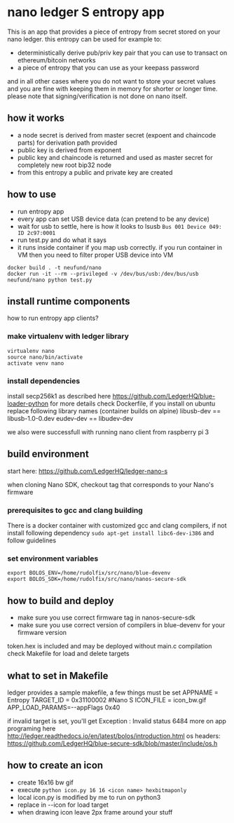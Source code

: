 # nano ledger S entropy app

This is an app that provides a piece of entropy from secret stored on your nano ledger. this entropy can be used for example to:

* deterministically derive pub/priv key pair that you can use to transact on ethereum/bitcoin networks
* a piece of entropy that you can use as your keepass password

and in all other cases where you do not want to store your secret values and you are fine with keeping them in memory for shorter or longer time.
please note that signing/verification is not done on nano itself.

## how it works

* a node secret is derived from master secret (expoent and chaincode parts) for derivation path provided
* public key is derived from exponent
* public key and chaincode is returned and used as master secret for completely new root bip32 node
* from this entropy a public and private key are created

## how to use

* run entropy app
* every app  can set USB device data (can pretend to be any device)
* wait for usb to settle, here is how it looks to lsusb `Bus 001 Device 049: ID 2c97:0001`
* run test.py and do what it says
* it runs inside container if you map usb correctly. if you run container in VM then you need to filter proper USB device into VM

```
docker build . -t neufund/nano
docker run -it --rm --privileged -v /dev/bus/usb:/dev/bus/usb neufund/nano python test.py
```

## install runtime components

how to run entropy app clients?

### make virtualenv with ledger library
```
virtualenv nano
source nano/bin/activate
activate venv nano
```

### install dependencies
install secp256k1 as described here https://github.com/LedgerHQ/blue-loader-python
for more details check Dockerfile, if you install on ubuntu replace following library names (container builds on alpine)
libusb-dev == libusb-1.0-0.dev
eudev-dev == libudev-dev

we also were successfull with running nano client from raspberry pi 3

## build environment

start here:
https://github.com/LedgerHQ/ledger-nano-s

when cloning Nano SDK, checkout tag that corresponds to your Nano's firmware


### prerequisites to gcc and clang building
There is a docker container with customized gcc and clang compilers, if not install following dependency
`sudo apt-get install libc6-dev-i386`
and follow guidelines

### set environment variables
```
export BOLOS_ENV=/home/rudolfix/src/nano/blue-devenv
export BOLOS_SDK=/home/rudolfix/src/nano/nanos-secure-sdk
```


## how to build and deploy

* make sure you use correct firmware tag in nanos-secure-sdk
* make sure you use correct version of compilers in blue-devenv for your firmware version

token.hex is included and may be deployed without main.c compilation
check Makefile for load and delete targets


## what to set in Makefile
ledger provides a sample makefile, a few things must be set
APPNAME = Entropy
TARGET_ID = 0x31100002 #Nano S
ICON_FILE = icon_bw.gif
APP_LOAD_PARAMS=--appFlags 0x40

if invalid target is set, you'll get Exception : Invalid status 6484
more on app programing here http://ledger.readthedocs.io/en/latest/bolos/introduction.html
os headers: https://github.com/LedgerHQ/blue-secure-sdk/blob/master/include/os.h


## how to create an icon

* create 16x16 bw gif
* execute `python icon.py 16 16 <icon name> hexbitmaponly`
* local icon.py is modified by me to run on python3
* replace in --icon for load target
* when drawing icon leave 2px frame around your stuff

